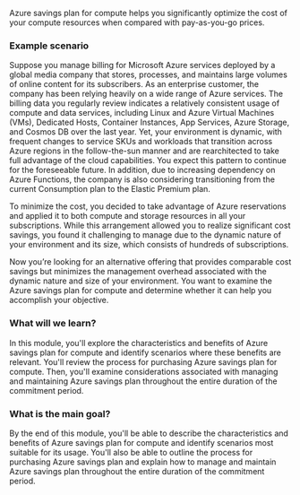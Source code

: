 Azure savings plan for compute helps you significantly optimize the cost of your compute resources when compared with pay-as-you-go prices. 

### Example scenario

Suppose you manage billing for Microsoft Azure services deployed by a global media company that stores, processes, and maintains large volumes of online content for its subscribers. As an enterprise customer, the company has been relying heavily on a wide range of Azure services. The billing data you regularly review indicates a relatively consistent usage of compute and data services, including Linux and Azure Virtual Machines (VMs), Dedicated Hosts, Container Instances, App Services, Azure Storage, and Cosmos DB over the last year. Yet, your environment is dynamic, with frequent changes to service SKUs and workloads that transition across Azure regions in the follow-the-sun manner and are rearchitected to take full advantage of the cloud capabilities. You expect this pattern to continue for the foreseeable future. In addition, due to increasing dependency on Azure Functions, the company is also considering transitioning from the current Consumption plan to the Elastic Premium plan.

To minimize the cost, you decided to take advantage of Azure reservations and applied it to both compute and storage resources in all your subscriptions. While this arrangement allowed you to realize significant cost savings, you found it challenging to manage due to the dynamic nature of your environment and its size, which consists of hundreds of subscriptions.

Now you’re looking for an alternative offering that provides comparable cost savings but minimizes the management overhead associated with the dynamic nature and size of your environment. You want to examine the Azure savings plan for compute and determine whether it can help you accomplish your objective.

### What will we learn?

In this module, you'll explore the characteristics and benefits of Azure savings plan for compute and identify scenarios where these benefits are relevant. You'll review the process for purchasing Azure savings plan for compute. Then, you'll examine considerations associated with managing and maintaining Azure savings plan throughout the entire duration of the commitment period.

### What is the main goal?

By the end of this module, you'll be able to describe the characteristics and benefits of Azure savings plan for compute and identify scenarios most suitable for its usage. You'll also be able to outline the process for purchasing Azure savings plan and explain how to manage and maintain Azure savings plan throughout the entire duration of the commitment period.
